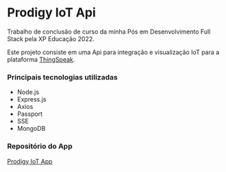 # Prodigy IoT Api
Trabalho de conclusão de curso da minha Pós em Desenvolvimento Full Stack pela XP Educação 2022.

Este projeto consiste em uma Api para integração e visualização IoT para a plataforma [ThingSpeak](https://thingspeak.mathworks.com/).

### Principais tecnologias utilizadas

- Node.js
- Express.js
- Axios
- Passport
- SSE
- MongoDB

### Repositório do App

[Prodigy IoT App](https://github.com/lcsjunior/prodigy-rn-app-v2/tree/master)
